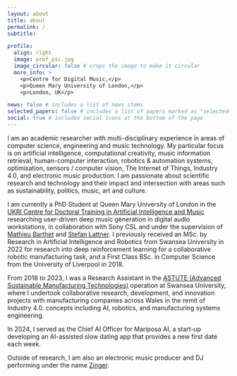 ```yaml
---
layout: about
title: about
permalink: /
subtitle:

profile:
  align: right
  image: prof_pic.jpg
  image_circular: false # crops the image to make it circular
  more_info: >
    <p>Centre for Digital Music,</p>
    <p>Queen Mary University of London,</p>
    <p>London, UK</p>

news: false # includes a list of news items
selected_papers: false # includes a list of papers marked as "selected={true}"
social: true # includes social icons at the bottom of the page
---
```


I am an academic researcher with multi-disciplinary experience in areas of computer science, engineering and music technology.
My particular focus is on artificial intelligence, computational creativity, music information retrieval, human-computer interaction, robotics & automation systems, optimisation, sensors / computer vision, The Internet of Things, Industry 4.0, and electronic music production. I am passionate about scientific research and technology and their impact and intersection with areas such as sustainability, politics, music, art and culture.

I am currently a PhD Student at Queen Mary University of London in the [UKRI Centre for Doctoral Training in Artificial Intelligence and Music](https://www.aim.qmul.ac.uk/) researching user-driven deep music generation in digital audio workstations, in collaboration with Sony CSL and under the supervision of [Mathieu Barthet](https://www.qmul.ac.uk/eecs/people/profiles/barthetmathieu.html) and [Stefan Lattner](https://csl.sony.fr/member/stefan-lattner-phd/). I previously received an MSc. by Research in Artificial Intelligence and Robotics from Swansea University in 2022 for research into deep reinforcement learning for a collaborative robotic manufacturing task, and a First Class BSc. in Computer Science from the University of Liverpool in 2018.

From 2018 to 2023, I was a Research Assistant in the [ASTUTE (Advanced Sustainable Manufacturing Technologies)](https://www.swansea.ac.uk/science-and-engineering/research/engineering/astute/) operation at Swansea University, where I undertook collaborative research, development, and innovation projects with manufacturing companies across Wales in the remit of Industry 4.0. concepts including AI, robotics, and manufacturing systems engineering.

In 2024, I served as the Chief AI Officer for Mariposa AI, a start-up developing an AI-assisted slow dating app that provides a new first date each week.

Outside of research, I am also an electronic music producer and DJ performing under the name [Zinger](https://soundcloud.com/djzinger).
